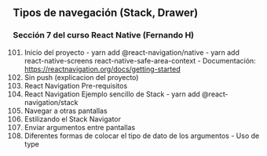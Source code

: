 ## Tipos de navegación (Stack, Drawer)
### Sección 7 del curso React Native (Fernando H)

101. Inicio del proyecto
    - yarn add @react-navigation/native
    - yarn add react-native-screens react-native-safe-area-context
    - Documentación: https://reactnavigation.org/docs/getting-started
102. Sin push (explicacion del proyecto)
103. React Navigation Pre-requisitos
104. React Navigation Ejemplo sencillo de Stack
    - yarn add @react-navigation/stack
105. Navegar a otras pantallas
106. Estilizando el Stack Navigator
107. Enviar argumentos entre pantallas
108. Diferentes formas de colocar el tipo de dato de los argumentos
    - Uso de type